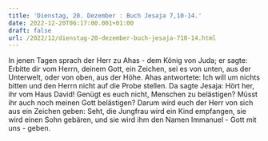 ```yaml
---
title: 'Dienstag, 20. Dezember : Buch Jesaja 7,10-14.'
date: 2022-12-20T06:17:00.001+01:00
draft: false
url: /2022/12/dienstag-20-dezember-buch-jesaja-710-14.html
---
```


In jenen Tagen sprach der Herr zu Ahas - dem König von Juda; er sagte: Erbitte dir vom Herrn, deinem Gott, ein Zeichen, sei es von unten, aus der Unterwelt, oder von oben, aus der Höhe. Ahas antwortete: Ich will um nichts bitten und den Herrn nicht auf die Probe stellen. Da sagte Jesaja: Hört her, ihr vom Haus David! Genügt es euch nicht, Menschen zu belästigen? Müsst ihr auch noch meinen Gott belästigen? Darum wird euch der Herr von sich aus ein Zeichen geben: Seht, die Jungfrau wird ein Kind empfangen, sie wird einen Sohn gebären, und sie wird ihm den Namen Immanuel - Gott mit uns - geben.